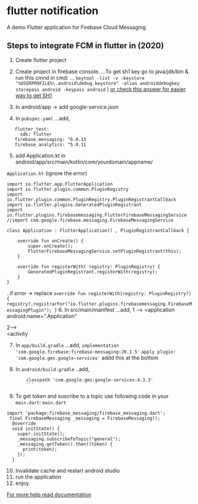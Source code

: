 # flutter notification

A demo Flutter application for Firebase Cloud Messaging 

## Steps to integrate FCM in flutter in (2020)

1. Create flutter project
2. Create project in firebase console.
...To get sh1 key go to java/jdk/bin & run this cmnd in cmd:
... `keytool -list -v -keystore "%USERPROFILE%\.android\debug.keystore" -alias androiddebugkey storepass android -keypass android`
)
[or check this answer for easier way to get SH1](https://stackoverflow.com/a/54342861/12030116)

3. In android/app -> add google-service.json
4. In `pubspec.yaml`
...add,
```dev_dependencies:
   flutter_test:
     sdk: flutter
   firebase_messaging: ^6.0.13
   firebase_analytics: ^5.0.11
  ```


5. add Application.kt in android/app/src/main/kotlin/com/yourdomain/appname/

`Application.kt` (ignore the error)

```
import io.flutter.app.FlutterApplication
import io.flutter.plugin.common.PluginRegistry
import io.flutter.plugin.common.PluginRegistry.PluginRegistrantCallback
import io.flutter.plugins.GeneratedPluginRegistrant
import io.flutter.plugins.firebasemessaging.FlutterFirebaseMessagingService
//import com.google.firebase.messaging.FirebaseMessagingService

class Application : FlutterApplication() , PluginRegistrantCallback {

    override fun onCreate() {
        super.onCreate();
        FlutterFirebaseMessagingService.setPluginRegistrant(this);
    }

    override fun registerWith( registry: PluginRegistry) {
        GeneratedPluginRegistrant.registerWith(registry);
    }
}
```

..if error -> replace
    ```override fun registerWith(registry: PluginRegistry?) {
        registry?.registrarFor("io.flutter.plugins.firebasemessaging.FirebaseMessagingPlugin");
    }```
6. In src/main/manifest
...add,
  1 -->  <application
        android:name=".Application"

  2-->    
     <activity        
     <intent-filter>
             <action android:name="FLUTTER_NOTIFICATION_CLICK" />
             <category android:name="android.intent.category.DEFAULT" />
      </intent-filter>

7. In `app/build.gradle`
...add,
    `implementation 'com.google.firebase:firebase-messaging:20.1.5'`
`apply plugin: 'com.google.gms.google-services'` addd this at the bottom 

8. In `android/build.gradle`
..add,
    ```dependencies {
        classpath 'com.google.gms:google-services:4.3.3'
        ```

9. To get token and suscribe to a topic use following code in your `main.dart`:
`main.dart`

```
import 'package:firebase_messaging/firebase_messaging.dart';
 final FirebaseMessaging _messaging = FirebaseMessaging();
  @override
  void initState() {
    super.initState();
    _messaging.subscribeToTopic("general");
    _messaging.getToken().then((token) {
      print(token);
    });
  } 
  ```

10. Invalidate cache and restart android studio
11. run the application
12. enjoy.

[For more help read documentation](https://pub.dev/packages/firebase_messaging)
